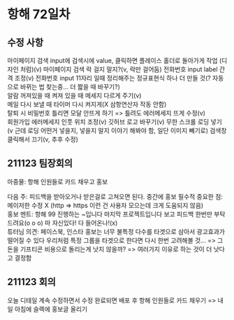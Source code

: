# 항해 72일차

## 수정 사항

마이페이지 검색 input에 검색시에 value, 클릭하면 플레이스 홀더로 돌아가게 작업 (디자인 처럼)(v)
마이페이지 검색 락 걸지 말지?(v, 락만 걸어둠)
전화번호 input label 간격 조정(v)
전화번호 input 11자리 일때 정리해주는 정규표현식 하나 더 만들 것(? 자동으로 바뀌는 법 찾는중... 더 짧을 때 바꾸기?)  
알람 꺼져있을 때 켜져 있을 때 메세지 다르게 주기(v)  
메일 다시 보낼 때 타이머 다시 켜지게(X 삼항연산자 작동 안함)  
탈퇴 시 비밀번호 틀리면 모달 안뜨게 하기 => 틀려도 에러메세지 뜨게 수정(v)  
회원가입 에러메세지 인풋 위치 조정(v)
깃허브 로고 바꾸기(v)
무한 스크롤 로딩 넣기(v 근데 로딩 어떤거 넣을지, 넣을지 말지 이야기 해봐야 함, 일단 이미지 빼기로)
검색창 클릭해서 끄기(v, 추후 수정)

## 211123 팀장회의

마중물: 항해 인원들로 카드 채우고 홍보

다음 주: 피드백을 받아오거나 받은걸로 고쳐오면 된다. 중간에 홍보 필수적
중요한 점: 메이저한 수정 X (http => https 이런 건 사용자 모으는데 크게 도움되지 않음)  
홍보 멘트: 항해 99 진행하는 ~입니다 마지막 프로젝트입니다 보고 피드백 한번만 부탁드려요(o o o)
마 자신있다! 다 들어온나!(x)  
튜터님 의견: 페이스북, 인스타 홍보는 너무 불특정 다수를 타겟으로 삼아서 광고효과가 떨어질 수 있다 우리처럼 특정 그룹을 타겟으로 한다면 다시 한번 고려해볼 것... => 그 돈을 기프티콘 비용으로 돌리는게 낫지 않을까? => 여러가지 이유로 하는 것이 더 낫다고 결정함

## 211123 회의

오늘 디테일 계속 수정하면서 수정 완료되면 배포 후 항해 인원들로 카드 채우기 => 내일 아침에 슬랙에 홍보글 올리기
